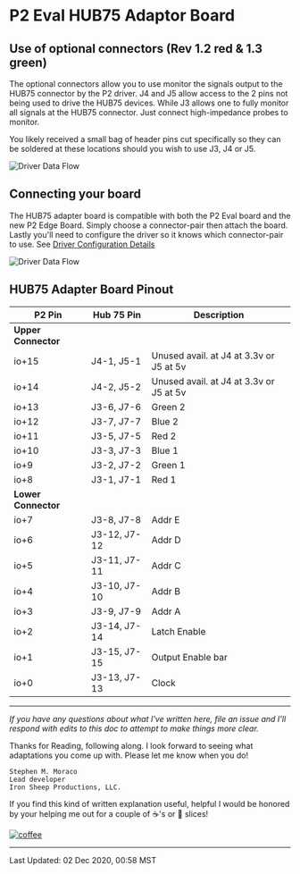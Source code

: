 # P2 Eval HUB75 Adaptor Board

## Use of optional connectors (Rev 1.2 red & 1.3 green)
The optional connectors allow you to use monitor the signals output to the HUB75 connector by the P2 driver.  J4 and J5 allow access to the 2 pins not being used to drive the HUB75 devices.  While J3 allows one to fully monitor all signals at the HUB75 connector. Just connect high-impedance probes to monitor.

You likely received a small bag of header pins cut specifically so they can be soldered at these locations should you wish to use J3, J4 or J5.

![Driver Data Flow](images/adapter-board-anno.png)

## Connecting your board

The HUB75 adapter board is compatible with both the P2 Eval board and the new P2 Edge Board.  Simply choose a connector-pair then attach the board. Lastly you'll need to configure the driver so it knows which connector-pair to use. See [Driver Configuration Details](THEOPS.md)

![Driver Data Flow](images/example-board-connnet.png)

## HUB75 Adapter Board Pinout

| P2 Pin | Hub 75 Pin | Description |
| ------- | ------- | ------- |
| **Upper Connector** | | |
| io+15 | J4-1, J5-1 | Unused avail. at J4 at 3.3v or J5 at 5v |
| io+14 | J4-2, J5-2 | Unused avail. at J4 at 3.3v or J5 at 5v |
| io+13 | J3-6, J7-6 | Green 2 |
| io+12 | J3-7, J7-7 | Blue 2 |
| io+11 | J3-5, J7-5 | Red 2 |
| io+10 | J3-3, J7-3 | Blue 1 |
| io+9 | J3-2, J7-2 | Green 1|
| io+8 | J3-1, J7-1 | Red 1 |
| **Lower Connector** | | |
| io+7 | J3-8, J7-8 | Addr E |
| io+6 | J3-12, J7-12 | Addr D |
| io+5 | J3-11, J7-11 | Addr C |
| io+4 | J3-10, J7-10 | Addr B |
| io+3 | J3-9, J7-9 | Addr A |
| io+2 | J3-14, J7-14 | Latch Enable |
| io+1 | J3-15, J7-15 | Output Enable bar |
| io+0 | J3-13, J7-13 | Clock |

---

*If you have any questions about what I've written here, file an issue and I'll respond with edits to this doc to attempt to make things more clear.*

Thanks for Reading, following along. I look forward to seeing what adaptations you come up with. Please let me know when you do!

```
Stephen M. Moraco
Lead developer
Iron Sheep Productions, LLC.
```

If you find this kind of written explanation useful, helpful I would be honored by your helping me out for a couple of :coffee:'s or :pizza: slices!

[![coffee](https://www.buymeacoffee.com/assets/img/custom_images/black_img.png)](https://www.buymeacoffee.com/ironsheep)

---

Last Updated: 02 Dec 2020, 00:58 MST

[maintenance-shield]: https://img.shields.io/badge/maintainer-stephen%40ironsheep.biz-blue.svg?style=for-the-badge
